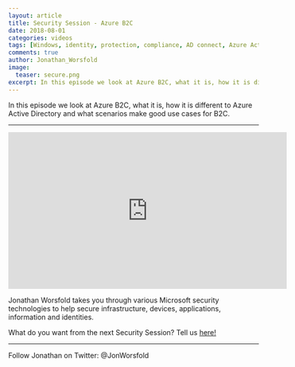 ```yaml
---
layout: article
title: Security Session - Azure B2C
date: 2018-08-01
categories: videos
tags: [Windows, identity, protection, compliance, AD connect, Azure Active Directory, B2C, security, security session]
comments: true
author: Jonathan_Worsfold
image:
  teaser: secure.png
excerpt: In this episode we look at Azure B2C, what it is, how it is different to Azure Active Directory and what scenarios make good use cases for B2C.
---
```


In this episode we look at Azure B2C, what it is, how it is different to Azure Active Directory and what scenarios make good use cases for B2C.

----------

<iframe width="560" height="315" src="https://www.youtube.com/embed/0XbPVZzy7NA" frameborder="0" allow="autoplay; encrypted-media" allowfullscreen></iframe>

Jonathan Worsfold takes you through various Microsoft security technologies to help secure infrastructure, devices, applications, information and identities.

What do you want from the next Security Session? Tell us [here!](http://aka.ms/SecuritySessionVote)

----------

Follow Jonathan on Twitter: @JonWorsfold